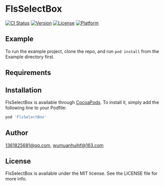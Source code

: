 # FlsSelectBox

[![CI Status](https://img.shields.io/travis/1361825681@qq.com/FlsSelectBox.svg?style=flat)](https://travis-ci.org/1361825681@qq.com/FlsSelectBox)
[![Version](https://img.shields.io/cocoapods/v/FlsSelectBox.svg?style=flat)](https://cocoapods.org/pods/FlsSelectBox)
[![License](https://img.shields.io/cocoapods/l/FlsSelectBox.svg?style=flat)](https://cocoapods.org/pods/FlsSelectBox)
[![Platform](https://img.shields.io/cocoapods/p/FlsSelectBox.svg?style=flat)](https://cocoapods.org/pods/FlsSelectBox)

## Example

To run the example project, clone the repo, and run `pod install` from the Example directory first.

## Requirements

## Installation

FlsSelectBox is available through [CocoaPods](https://cocoapods.org). To install
it, simply add the following line to your Podfile:

```ruby
pod 'FlsSelectBox'
```

## Author

1361825681@qq.com, wumuanhuihf@163.com

## License

FlsSelectBox is available under the MIT license. See the LICENSE file for more info.
